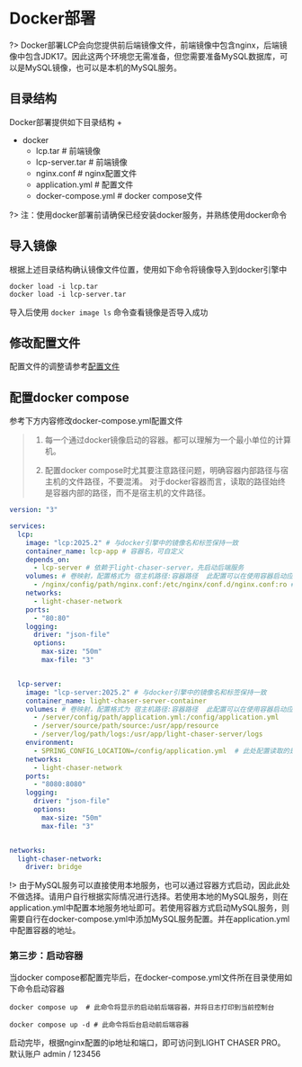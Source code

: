 # Docker部署

?> Docker部署LCP会向您提供前后端镜像文件，前端镜像中包含nginx，后端镜像中包含JDK17。因此这两个环境您无需准备，但您需要准备MySQL数据库，可以是MySQL镜像，也可以是本机的MySQL服务。

## 目录结构

Docker部署提供如下目录结构 +

- docker
    - lcp.tar # 前端镜像
    - lcp-server.tar # 前端镜像
    - nginx.conf # nginx配置文件
    - application.yml # 配置文件
    - docker-compose.yml # docker compose文件

?> 注：使用docker部署前请确保已经安装docker服务，并熟练使用docker命令

## 导入镜像

根据上述目录结构确认镜像文件位置，使用如下命令将镜像导入到docker引擎中

```shell
docker load -i lcp.tar
docker load -i lcp-server.tar
```

导入后使用 `docker image ls` 命令查看镜像是否导入成功

## 修改配置文件

配置文件的调整请参考[配置文件](deploy/部署配置文件.md)

## 配置docker compose

参考下方内容修改docker-compose.yml配置文件

> 1. 每一个通过docker镜像启动的容器。都可以理解为一个最小单位的计算机。
>
>
> 2. 配置docker compose时尤其要注意路径问题，明确容器内部路径与宿主机的文件路径，不要混淆。
     对于docker容器而言，读取的路径始终是容器内部的路径，而不是宿主机的文件路径。

```yaml
version: "3"

services:
  lcp:
    image: "lcp:2025.2" # 与docker引擎中的镜像名和标签保持一致
    container_name: lcp-app # 容器名，可自定义
    depends_on:
      - lcp-server # 依赖于light-chaser-server，先启动后端服务
    volumes: # 卷映射，配置格式为 宿主机路径:容器路径  此配置可以在使用容器启动应用的时候依然使用宿主机的配置文件
      - /nginx/config/path/nginx.conf:/etc/nginx/conf.d/nginx.conf:ro # 读取配置文件
    networks:
      - light-chaser-network
    ports:
      - "80:80"
    logging:
      driver: "json-file"
      options:
        max-size: "50m"
        max-file: "3"


  lcp-server:
    image: "lcp-server:2025.2" # 与docker引擎中的镜像名和标签保持一致
    container_name: light-chaser-server-container
    volumes: # 卷映射，配置格式为 宿主机路径:容器路径  此配置可以在使用容器启动应用的时候依然使用宿主机的配置文件,或者将容器内产生的资源存储到宿主机
      - /server/config/path/application.yml:/config/application.yml
      - /server/source/path/source:/usr/app/resource
      - /server/log/path/logs:/usr/app/light-chaser-server/logs
    environment:
      - SPRING_CONFIG_LOCATION=/config/application.yml  # 此处配置读取的是容器内部的路径，注意区分
    networks:
      - light-chaser-network
    ports:
      - "8080:8080"
    logging:
      driver: "json-file"
      options:
        max-size: "50m"
        max-file: "3"


networks:
  light-chaser-network:
    driver: bridge

```

!> 由于MySQL服务可以直接使用本地服务，也可以通过容器方式启动，因此此处不做选择。请用户自行根据实际情况进行选择。若使用本地的MySQL服务，则在application.yml中配置本地服务地址即可。若使用容器方式启动MySQL服务，则需要自行在docker-compose.yml中添加MySQL服务配置。并在application.yml中配置容器的地址。

### 第三步：启动容器

当docker compose都配置完毕后，在docker-compose.yml文件所在目录使用如下命令启动容器

```shell
docker compose up  # 此命令将显示的启动前后端容器，并将日志打印到当前控制台

docker compose up -d # 此命令将后台启动前后端容器
```

启动完毕，根据nginx配置的ip地址和端口，即可访问到LIGHT CHASER PRO。 默认账户 admin / 123456

